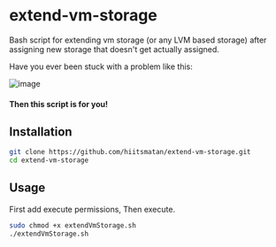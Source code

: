 # extend-vm-storage
Bash script for extending vm storage (or any LVM based storage) after assigning new storage that doesn't get actually assigned.

Have you ever been stuck with a problem like this:

![image](https://user-images.githubusercontent.com/105674145/201760749-16db51dd-496f-4308-b401-0ab56a77ded8.png)

#### Then this script is for you!

## Installation
```bash
git clone https://github.com/hiitsmatan/extend-vm-storage.git
cd extend-vm-storage
```
## Usage
First add execute permissions, Then execute.
```bash
sudo chmod +x extendVmStorage.sh
./extendVmStorage.sh
```
